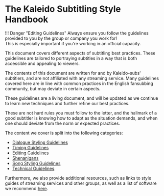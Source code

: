 # The Kaleido Subtitling Style Handbook

!!! Danger "Editing Guidelines"
    Always ensure you follow the guidelines provided to you
    by the group or company you work for!<br>
    This is especially important if you're working in an official capacity.

This document covers different aspects of subtitling best practices.
These guidelines are tailored to portraying subtitles in a way
that is both accessible and appealing to viewers.

The contents of this document are written for and by Kaleido-subs' subtitlers,
and are not affiliated with any streaming service.
Many guidelines covered here are in line with common practices
in the English fansubbing community,
but may deviate in certain aspects.

These guidelines are a living document,
and will be updated as we continue to learn new techniques
and further refine our best practices.

These are not hard rules you must follow to the letter,
and the hallmark of a good subtitler is knowing
how to adapt as the situation demands,
and when one should deviate from the norm or expected practices.

The content we cover is split into the following categories:

-   [Dialogue Styling Guidelines](./guidelines/styling/dialogue_styling.md)
-   [Timing Guidelines](./guidelines/timing.md)
-   [Editing Guidelines](./guidelines/editing.md)
-   [Shenanigans](./guidelines/shenanigans.md)
-   [Song Styling Guidelines](./guidelines/styling/songstyling.md)
-   [Technical Guidelines](./guidelines/technical.md)

Furthermore, we also provide additional resources,
such as links to style guides of streaming services and other groups,
as well as a list of software we recommend [here](./resources.md).

